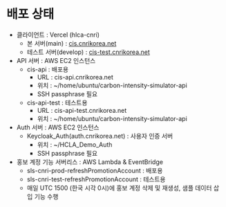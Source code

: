 # 배포 상태

- 클라이언트 : Vercel (hlca-cnri)
  - 본 서버(main) : [cis.cnrikorea.net](cis.cnrikorea.net)
  - 테스트 서버(develop) : [cis-test.cnrikorea.net](cis-test.cnrikorea.net)
- API 서버 : AWS EC2 인스턴스
  - cis-api : 배포용
    - URL : cis-api.cnrikorea.net
    - 위치 : ~/home/ubuntu/carbon-intensity-simulator-api
    - SSH passphrase 필요
  - cis-api-test : 테스트용
    - URL : cis-api-test.cnrikorea.net
    - 위치 : ~/home/ubuntu/carbon-intensity-simulator-api
- Auth 서버 : AWS EC2 인스턴스
  - Keycloak_Auth(auth.cnrikorea.net) : 사용자 인증 서버
    - 위치 : ~/HCLA_Demo_Auth
    - SSH passphrase 필요
- 홍보 계정 기능 서버리스 : AWS Lambda & EventBridge
  - sls-cnri-prod-refreshPromotionAccount : 배포용
  - sls-cnri-test-refreshPromotionAccount : 테스트용
  - 매일 UTC 1500 (한국 시각 0시)에 홍보 계정 삭제 및 재생성, 샘플 데이터 삽입 기능 수행
